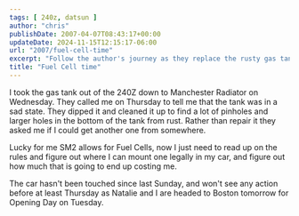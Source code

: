 ```yaml
---
tags: [ 240z, datsun ]
author: "chris"
publishDate: 2007-04-07T08:43:17+00:00
updateDate: 2024-11-15T12:15:17-06:00
url: "2007/fuel-cell-time"
excerpt: "Follow the author's journey as they replace the rusty gas tank of their 240Z with an SM2-allowed fuel cell, navigating rules and costs."
title: "Fuel Cell time"
---
```


I took the gas tank out of the 240Z down to Manchester Radiator on Wednesday. They called me on Thursday to tell me that the tank was in a sad state. They dipped it and cleaned it up to find a lot of pinholes and larger holes in the bottom of the tank from rust. Rather than repair it they asked me if I could get another one from somewhere.

Lucky for me SM2 allows for Fuel Cells, now I just need to read up on the rules and figure out where I can mount one legally in my car, and figure out how much that is going to end up costing me.

The car hasn't been touched since last Sunday, and won't see any action before at least Thursday as Natalie and I are headed to Boston tomorrow for Opening Day on Tuesday.
